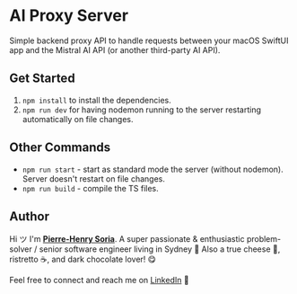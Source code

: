 # AI Proxy Server

Simple backend proxy API to handle requests between your macOS SwiftUI app and the Mistral AI API (or another third-party AI API).


## Get Started

1. `npm install` to install the dependencies.
2. `npm run dev` for having nodemon running to the server restarting automatically on file changes.


## Other Commands
* `npm run start` - start as standard mode the server (without nodemon). Server doesn't restart on file changes.
* `npm run build` - compile the TS files.


## Author
Hi ツ I'm **[Pierre-Henry Soria](https://pierrehenry.be)**. A super passionate & enthusiastic problem-solver / senior software engineer living in Sydney 🦘 Also a true cheese 🧀, ristretto ☕️, and dark chocolate lover! 😋 

Feel free to connect and reach me on [LinkedIn](https://www.linkedin.com/in/ph7enry/) 🚀
